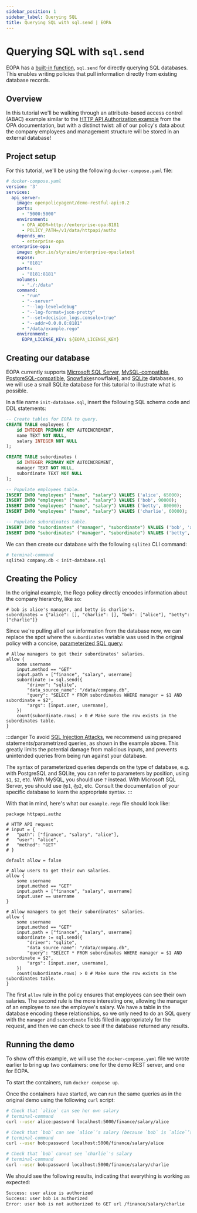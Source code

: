 ```yaml
---
sidebar_position: 1
sidebar_label: Querying SQL
title: Querying SQL with sql.send | EOPA
---
```


# Querying SQL with `sql.send`

EOPA has a [built-in function](/eopa/reference/built-in-functions/sql), `sql.send` for directly querying SQL databases.
This enables writing policies that pull information directly from existing database records.


## Overview

In this tutorial we'll be walking through an attribute-based access control (ABAC) example similar to the [HTTP API Authorization example][opa-http-authz-example] from the OPA documentation, but with a distinct twist: all of our policy's data about the company employees and management structure will be stored in an external database!


## Project setup

For this tutorial, we'll be using the following `docker-compose.yaml` file:

```yaml
# docker-compose.yaml
version: '3'
services:
  api_server:
    image: openpolicyagent/demo-restful-api:0.2
    ports:
      - "5000:5000"
    environment:
      - OPA_ADDR=http://enterprise-opa:8181
      - POLICY_PATH=/v1/data/httpapi/authz
    depends_on:
      - enterprise-opa
  enterprise-opa:
    image: ghcr.io/styrainc/enterprise-opa:latest
    expose:
      - "8181"
    ports:
      - "8181:8181"
    volumes:
      - "./:/data"
    command:
      - "run"
      - "--server"
      - "--log-level=debug"
      - "--log-format=json-pretty"
      - "--set=decision_logs.console=true"
      - "--addr=0.0.0.0:8181"
      - "/data/example.rego"
    environment:
      EOPA_LICENSE_KEY: ${EOPA_LICENSE_KEY}
```


## Creating our database

EOPA currently supports [Microsoft SQL Server][sqlserver], [MySQL-compatible][mysql], [PostgreSQL-compatible][postgres], [Snowflake][]snowflake], and [SQLite][sqlite] databases, so we will use a small SQLite database for this tutorial to illustrate what is possible.

In a file name `init-database.sql`, insert the following SQL schema code and DDL statements:

```sql
-- Create tables for EOPA to query.
CREATE TABLE employees (
    id INTEGER PRIMARY KEY AUTOINCREMENT,
    name TEXT NOT NULL,
    salary INTEGER NOT NULL
);

CREATE TABLE subordinates (
    id INTEGER PRIMARY KEY AUTOINCREMENT,
    manager TEXT NOT NULL,
    subordinate TEXT NOT NULL
);

-- Populate employees table.
INSERT INTO "employees" ("name", "salary") VALUES ('alice', 65000);
INSERT INTO "employees" ("name", "salary") VALUES ('bob', 90000);
INSERT INTO "employees" ("name", "salary") VALUES ('betty', 80000);
INSERT INTO "employees" ("name", "salary") VALUES ('charlie', 60000);

-- Populate subordinates table.
INSERT INTO "subordinates" ("manager", "subordinate") VALUES ('bob', 'alice');
INSERT INTO "subordinates" ("manager", "subordinate") VALUES ('betty', 'charlie');
```

We can then create our database with the following `sqlite3` CLI command:

```bash
# terminal-command
sqlite3 company.db < init-database.sql
```


## Creating the Policy

In the original example, the Rego policy directly encodes information about the company hierarchy, like so:

```rego
# bob is alice's manager, and betty is charlie's.
subordinates = {"alice": [], "charlie": [], "bob": ["alice"], "betty": ["charlie"]}
```

Since we're pulling all of our information from the database now, we can replace the spot where the `subordinates` variable was used in the original policy with a concise, [parameterized SQL query][prepared-stmt]:

```rego
# Allow managers to get their subordinates' salaries.
allow {
	some username
	input.method == "GET"
	input.path = ["finance", "salary", username]
	subordinate := sql.send({
		"driver": "sqlite",
		"data_source_name": "/data/company.db",
		"query": "SELECT * FROM subordinates WHERE manager = $1 AND subordinate = $2",
		"args": [input.user, username],
	})
	count(subordinate.rows) > 0 # Make sure the row exists in the subordinates table.
}
```

:::danger
To avoid [SQL Injection Attacks][sql-injection], we recommend using prepared statements/parametrized queries, as shown in the example above.
This greatly limits the potential damage from malicious inputs, and prevents unintended queries from being run against your database.

The syntax of parameterized queries depends on the type of database,
e.g.  with PostgreSQL and SQLite, you can refer to parameters by
position, using `$1`, `$2`, etc. With MySQL, you should use `?`
instead. With Microsoft SQL Server, you should use `@p1`, `@p2`,
etc. Consult the documentation of your specific database to learn the
appropriate syntax.
:::

   [sql-injection]: https://en.wikipedia.org/wiki/SQL_injection

With that in mind, here's what our `example.rego` file should look like:

```rego
package httpapi.authz

# HTTP API request
# input = {
#   "path": ["finance", "salary", "alice"],
#   "user": "alice",
#   "method": "GET"
# }

default allow = false

# Allow users to get their own salaries.
allow {
	some username
	input.method == "GET"
	input.path = ["finance", "salary", username]
	input.user == username
}

# Allow managers to get their subordinates' salaries.
allow {
	some username
	input.method == "GET"
	input.path = ["finance", "salary", username]
	subordinate := sql.send({
		"driver": "sqlite",
		"data_source_name": "/data/company.db",
		"query": "SELECT * FROM subordinates WHERE manager = $1 AND subordinate = $2",
		"args": [input.user, username],
	})
	count(subordinate.rows) > 0 # Make sure the row exists in the subordinates table.
}
```

The first `allow` rule in the policy ensures that employees can see their own salaries.
The second rule is the more interesting one, allowing the manager of an employee to see the employee's salary.
We have a table in the database encoding these relationships, so we only need to do an SQL query with the `manager` and `subordinate` fields filled in appropriately for the request, and then we can check to see if the database returned any results.


## Running the demo

To show off this example, we will use the `docker-compose.yaml` file we wrote earlier to bring up two containers: one for the demo REST server, and one for EOPA.

To start the containers, run `docker compose up`.

Once the containers have started, we can run the same queries as in the original demo using the following `curl` script:

```bash
# Check that `alice` can see her own salary
# terminal-command
curl --user alice:password localhost:5000/finance/salary/alice

# Check that `bob` can see `alice`’s salary (because `bob` is `alice`’s manager.)
# terminal-command
curl --user bob:password localhost:5000/finance/salary/alice

# Check that `bob` cannot see `charlie`'s salary
# terminal-command
curl --user bob:password localhost:5000/finance/salary/charlie
```

We should see the following results, indicating that everything is working as expected:

```txt
Success: user alice is authorized
Success: user bob is authorized
Error: user bob is not authorized to GET url /finance/salary/charlie
```

   [opa-http-authz-example]: https://www.openpolicyagent.org/docs/http-api-authorization/
   [mysql]: https://www.mysql.com/
   [postgres]: https://www.postgresql.org/
   [snowflake]: https://www.snowflake.com
   [sqlite]: https://www.sqlite.org/index.html
   [sqlserver]: https://www.microsoft.com/en-us/sql-server
   [sql-injection]: https://en.wikipedia.org/wiki/SQL_injection
   [prepared-stmt]: https://en.wikipedia.org/wiki/Prepared_statement

